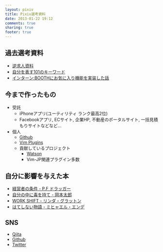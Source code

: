 ```yaml
---
layout: pixiv
title: Pixiv選考資料
date: 2013-01-22 19:12
comments: true
sharing: true
footer: true
---
```


## 過去選考資料

- [逆求人資料](/images/blog/gyaku-syuukatsu-2/presen20140118.pdf)
- [自分を表す101のキーワード](/images/pixiv/101_keywords.pdf)
- [インターン:BOOTHにお気に入り機能を実装した話](/images/pixiv/pixiv_intern.pdf)

## 今まで作ったもの

- 受託
  - iPhoneアプリ(ユーティリティ ランク最高2位)
  - Facebookアプリ, ECサイト, 企業HP, 不動産のポータルサイト, 一括見積もりサイトなどなど...
- 個人
  - [Github](https://github.com/)
  - [Vim Plugins](http://alpaca.tc/blog/vim/vim-plugins-2013.html)
  - 貢献しているプロジェクト
    - [Watson](http://goosecode.com/watson/)
    - Vim-JP関連プラグイン多数

## 自分に影響を与えた本

- [経営者の条件 - P.F ドラッガー]( http://www.amazon.co.jp/%E3%83%89%E3%83%A9%E3%83%83%E3%82%AB%E3%83%BC%E5%90%8D%E8%91%97%E9%9B%861-%E7%B5%8C%E5%96%B6%E8%80%85%E3%81%AE%E6%9D%A1%E4%BB%B6-P-F-%E3%83%89%E3%83%A9%E3%83%83%E3%82%AB%E3%83%BC/dp/4478300747/ref=dp_ob_image_bk )
- [自分の中に毒を持て - 岡本太郎]( http://www.amazon.co.jp/%E8%87%AA%E5%88%86%E3%81%AE%E4%B8%AD%E3%81%AB%E6%AF%92%E3%82%92%E6%8C%81%E3%81%A6%E2%80%95%E3%81%82%E3%81%AA%E3%81%9F%E3%81%AF%E2%80%9C%E5%B8%B8%E8%AD%98%E4%BA%BA%E9%96%93%E2%80%9D%E3%82%92%E6%8D%A8%E3%81%A6%E3%82%89%E3%82%8C%E3%82%8B%E3%81%8B-%E9%9D%92%E6%98%A5%E6%96%87%E5%BA%AB-%E5%B2%A1%E6%9C%AC-%E5%A4%AA%E9%83%8E/dp/4413090101/ref=sr_1_1?s=books&ie=UTF8&qid=1390397755&sr=1-1&keywords=%E8%87%AA%E5%88%86%E3%81%AE%E4%B8%AD%E3%81%AB%E6%AF%92%E3%82%92%E6%8C%81%E3%81%A6 )
- [WORK SHIFT - リンダ・グラットン]( http://www.amazon.co.jp/%E3%83%AF%E3%83%BC%E3%82%AF%E3%83%BB%E3%82%B7%E3%83%95%E3%83%88-%E2%80%95-%E5%AD%A4%E7%8B%AC%E3%81%A8%E8%B2%A7%E5%9B%B0%E3%81%8B%E3%82%89%E8%87%AA%E7%94%B1%E3%81%AB%E3%81%AA%E3%82%8B%E5%83%8D%E3%81%8D%E6%96%B9%E3%81%AE%E6%9C%AA%E6%9D%A5%E5%9B%B3%E3%80%882025%E3%80%89-%E3%83%AA%E3%83%B3%E3%83%80%E3%83%BB%E3%82%B0%E3%83%A9%E3%83%83%E3%83%88%E3%83%B3/dp/4833420163/ref=sr_1_1?s=books&ie=UTF8&qid=1390398692&sr=1-1&keywords=work+shift )
- [はてしない物語 - ミヒャエル・エンデ]( http://www.amazon.co.jp/%E3%81%AF%E3%81%A6%E3%81%97%E3%81%AA%E3%81%84%E7%89%A9%E8%AA%9E-%E3%82%A8%E3%83%B3%E3%83%87%E3%81%AE%E5%82%91%E4%BD%9C%E3%83%95%E3%82%A1%E3%83%B3%E3%82%BF%E3%82%B8%E3%83%BC-%E3%83%9F%E3%83%92%E3%83%A3%E3%82%A8%E3%83%AB%E3%83%BB%E3%82%A8%E3%83%B3%E3%83%87/dp/4001109816/ref=sr_1_1?s=books&ie=UTF8&qid=1390397872&sr=1-1&keywords=%E3%81%AF%E3%81%A6%E3%81%97%E3%81%AA%E3%81%84%E7%89%A9%E8%AA%9E )

## SNS

- [Qiita](https://qiita.com/alpaca_taichou)
- [Github](https://github.com/alpaca-tc)
- [Twitter](https://twitter.com/alpaca_taichou)
